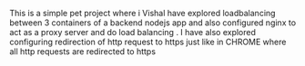 This is a simple pet project where i Vishal have explored loadbalancing between 3 containers of a backend nodejs app and also configured nginx to act as a proxy server and do load balancing .
I have also explored configuring redirection of http request to https just like in CHROME where all http requests are redirected to https  

